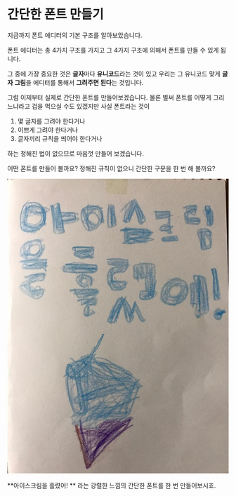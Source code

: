 # 간단한 폰트 만들기

지금까지 폰트 에디터의 기본 구조를 알아보았습니다.

폰트 에디터는 총 4가지 구조를 가지고  그 4가지 구조에 의해서  폰트를 만들 수 있게 됩니다.

그 중에 가장 중요한 것은  **글자**마다 **유니코드**라는 것이 있고  우리는 그 유니코드 맞게 **글자 그림**을 에디터를 통해서 **그려주면 된다**는 것입니다.

그럼 이제부터 실제로 간단한 폰트를 만들어보겠습니다.   물론 벌써 폰트를 어떻게 그리느냐라고 겁을 먹으실 수도 있겠지만  사실 폰트라는 것이

1. 몇 글자를 그려야 한다거나
2. 이쁘게 그려야 한다거나
3. 글자끼리 규칙을 띄어야 한다거나

하는 정해진 법이 없으므로  마음껏 만들어 보겠습니다.

어떤 폰트를 만들어 볼까요?   정해진 규칙이 없으니  간단한 구문을 한 번 해 볼까요?

![](/assets/KakaoTalk_Photo_2017-07-23-22-38-47.jpeg)

**아이스크림을 흘렸어! **   라는 강렬한 느낌의 간단한 폰트를 한 번 만들어보시죠.

